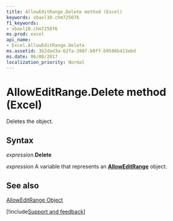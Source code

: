 ```yaml
---
title: AllowEditRange.Delete method (Excel)
keywords: vbaxl10.chm725076
f1_keywords:
- vbaxl10.chm725076
ms.prod: excel
api_name:
- Excel.AllowEditRange.Delete
ms.assetid: 3b2dad3a-62fa-398f-b0ff-b9586b413ebd
ms.date: 06/08/2017
localization_priority: Normal
---
```



# AllowEditRange.Delete method (Excel)

Deletes the object.


## Syntax

_expression_.**Delete**

_expression_ A variable that represents an **[AllowEditRange](Excel.AllowEditRange.md)** object.


## See also


[AllowEditRange Object](Excel.AllowEditRange.md)

[!include[Support and feedback](~/includes/feedback-boilerplate.md)]